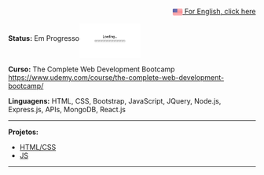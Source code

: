 <p align="right"><a href="README.md"><img src="img/us-flag.png" height="20" align="center"> For English, click here </a></p>

**Status:** Em Progresso<img src="img/loading.gif" height="70" align="middle"></img>

**Curso:** The Complete Web Development Bootcamp https://www.udemy.com/course/the-complete-web-development-bootcamp/

**Linguagens:** HTML, CSS, Bootstrap, JavaScript, JQuery, Node.js, Express.js, APIs, MongoDB, React.js

------------------------------------------------------------------------------------------------------------------------------------------------------- 

**Projetos:** 
- <a href="HTML_CSS.md">HTML/CSS</a>
- <a href="JS.md">JS</a>
------------------------------------------------------------------------------------------------------------------------------------------------------- 
 

 



 



